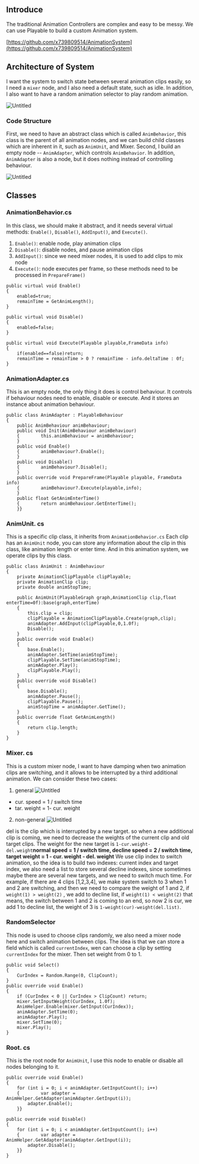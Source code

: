 ## Introduce

The traditional Animation Controllers are complex and easy to be messy. We can use Playable to build a custom Animation system.

[https://github.com/x739809514/AnimationSystem](https://github.com/x739809514/AnimationSystem)

## Architecture of System

I want the system to switch state between several animation clips easily, so I need a `mixer` node, and I also need a default state, such as idle. In addition, I  also want to have a random animation selector to play random animation.

![Untitled](./Animation/Untitled.png)

### Code Structure

First, we need to have an abstract class which is called `AnimBehavior`, this class is the parent of all animation nodes, and we can build child classes which are inherent in it, such as `AnimUnit`, and Mixer.
Second, I build an empty node -- `AnimAdapter`, which controls `AnimBehavior`. In addition, `AnimAdapter` is also a node, but it does nothing instead of controlling behaviour.

![Untitled](./Animation/Untitled%201.png)

## Classes

### AnimationBehavior.cs

In this class, we should make it abstract, and it needs several virtual methods: `Enable()`, `Disable()`, `AddInput()`, and `Execute()`.

1. `Enable()`: enable node, play animation clips
2. `Disable()`: disable nodes, and pause animation clips
3. `AddInput()`: since we need mixer nodes, it is used to add clips to mix node
4. `Execute()`: node executes per frame, so these methods need to be processed in `PrepareFrame()`

```
public virtual void Enable()
{
    enabled=true;
    remainTime = GetAnimLength();
}

public virtual void Disable()
{
    enabled=false;
}

public virtual void Execute(Playable playable,FrameData info)
{
    if(enabled==false)return;
    remainTime = remainTime > 0 ? remainTime - info.deltaTime : 0f;
}

```

### AnimationAdapter.cs

This is an empty node, the only thing it does is control behaviour. It controls if behaviour nodes need to enable, disable or execute. And it stores an instance about animation behaviour.

```
public class AnimAdapter : PlayableBehaviour
{
    public AnimBehaviour animBehaviour;
    public void Init(AnimBehaviour animBehaviour)
    {        this.animBehaviour = animBehaviour;
    }
    public void Enable()
    {        animBehaviour?.Enable();
    }
    public void Disable()
    {        animBehaviour?.Disable();
    }
    public override void PrepareFrame(Playable playable, FrameData info)
    {        animBehaviour?.Execute(playable,info);
    }
    public float GetAnimEnterTime()
    {        return animBehaviour.GetEnterTime();
    }}

```

### AnimUnit. cs

This is a specific clip class, it inherits from `AnimationBehavior.cs` Each clip has an `AnimUnit` node, you can store any information about the clip in this class, like animation length or enter time. And in this animation system, we operate clips by this class.

```
public class AnimUnit : AnimBehaviour
{
    private AnimationClipPlayable clipPlayable;
    private AnimationClip clip;
    private double animStopTime;

    public AnimUnit(PlayableGraph graph,AnimationClip clip,float enterTime=0f):base(graph,enterTime)
    {
	    this.clip = clip;
        clipPlayable = AnimationClipPlayable.Create(graph,clip);
        animAdapter.AddInput(clipPlayable,0,1.0f);
        Disable();
    }
    public override void Enable()
    {
	    base.Enable();
        animAdapter.SetTime(animStopTime);
        clipPlayable.SetTime(animStopTime);
        animAdapter.Play();
        clipPlayable.Play();
    }
    public override void Disable()
    {
	    base.Disable();
        animAdapter.Pause();
        clipPlayable.Pause();
        animStopTime = animAdapter.GetTime();
    }
    public override float GetAnimLength()
    {
	    return clip.length;
    }
}

```

### Mixer. cs

This is a custom mixer node, I want to have damping when two animation clips are switching, and it allows to be interrupted by a third additional animation. We can consider these two cases:
1. general
![Untitled](./Animation/Untitled2.png)
- cur. speed = 1 / switch time
- tar. weight = 1- cur. weight
2. non-general
![Untitled](./Animation/Untitled3.png)

del is the clip which is interrupted by a new target. so when a new additional clip is coming, we need to decrease the weights of the current clip and old target clips. The weight for the new target is `1-cur.weight-del.weight`**normal speed = 1 / switch time,
decline speed = 2 / switch time, target weight = 1 - cur. weight - del. weight**
We use clip index to switch animation, so the idea is to build two indexes: current index and target index, we also need a list to store several decline indexes, since sometimes maybe there are several new targets, and we need to switch much time. For example, if there are 4 clips [1,2,3,4], we make system switch to 3 when 1 and 2 are switching, and then we need to compare the weight of 1 and 2, if `weight(1) > weight(2)` , we add to decline list, if `weight(1) < weight(2)` that means, the switch between 1 and 2 is coming to an end, so now 2 is cur, we add 1 to decline list, the weight of 3 is `1-weight(cur)-weight(del.list)`.

### RandomSelector

This node is used to choose clips randomly, we also need a mixer node here and switch animation between clips.
The idea is that we can store a field which is called `currentIndex`, wen can choose a clip by setting `currentIndex` for the mixer. Then set weight from 0 to 1.

```
public void Select()
{
    CurIndex = Random.Range(0, ClipCount);
}
public override void Enable()
{
    if (CurIndex < 0 || CurIndex > ClipCount) return;
    mixer.SetInputWeight(CurIndex, 1.0f);
    AnimHelper.Enable(mixer.GetInput(CurIndex));
    animAdapter.SetTime(0);
    animAdapter.Play();
    mixer.SetTime(0);
    mixer.Play();
}

```

### Root. cs

This is the root node for `AnimUnit`, I use this node to enable or disable all nodes belonging to it.

```
public override void Enable()
{
    for (int i = 0; i < animAdapter.GetInputCount(); i++)
    {        var adapter = AnimHelper.GetAdapter(animAdapter.GetInput(i));
        adapter.Enable();
    }}

public override void Disable()
{
    for (int i = 0; i < animAdapter.GetInputCount(); i++)
    {        var adapter = AnimHelper.GetAdapter(animAdapter.GetInput(i));
        adapter.Disable();
    }}
}
```